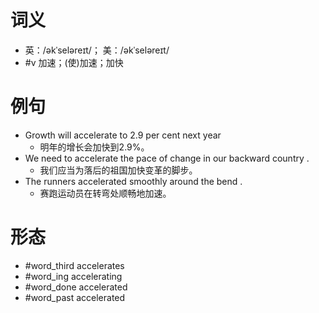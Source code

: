 # 词义
- 英：/əkˈseləreɪt/； 美：/əkˈseləreɪt/
- #v 加速；(使)加速；加快
# 例句
- Growth will accelerate to 2.9 per cent next year
	- 明年的增长会加快到2.9%。
- We need to accelerate the pace of change in our backward country .
	- 我们应当为落后的祖国加快变革的脚步。
- The runners accelerated smoothly around the bend .
	- 赛跑运动员在转弯处顺畅地加速。
# 形态
- #word_third accelerates
- #word_ing accelerating
- #word_done accelerated
- #word_past accelerated
